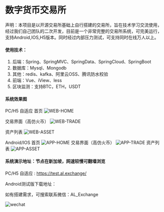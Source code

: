 # 数字货币交易所

声明：本项目是以开源交易所基础上自行搭建的交易所，旨在技术学习交流使用，经过我们自己团队的二次开发，目前是一个非常完整的交易所系统，可完美运行，支持Android,IOS,H5版本。同时经过内部压力测试，可支持同时在线万人以上。



#### 使用技术：

1. 后端：Spring、SpringMVC、SpringData、SpringCloud、SpringBoot
2. 数据库：Mysql、Mongodb
3. 其他：redis、kafka、阿里云OSS、腾讯防水校验
4. 前端：Vue、iView、less
5. 区块监测：支持BTC，ETH，USDT



#### 系统效果图

PC/H5 自适应
首页
![WEB-HOME](https://github.com/rnbinfo/CryptoExchange/raw/master/web-home.jpg)

交易界面（高仿火币）
![WEB-TRADE](https://github.com/rnbinfo/CryptoExchange/raw/master/web-trade-pro.jpg)

资产列表
![WEB-ASSET](https://github.com/rnbinfo/CryptoExchange/raw/master/web-asset.jpg)


Android/IOS
首页
![APP-HOME](https://github.com/rnbinfo/CryptoExchange/raw/master/app-home.jpg)
交易界面（高仿火币）
![APP-TRADE](https://github.com/rnbinfo/CryptoExchange/raw/master/app-trade.jpg)
资产列表
![APP-ASSET](https://github.com/rnbinfo/CryptoExchange/raw/master/app-asset.jpg)

#### 系统演示地址：节点在新加坡，网速较慢可翻墙浏览

PC/H5 自适应  :   https://test.al.exchange/

Android测试版下载地址：



如有搭建需求，可搜索联系微信：AL_Exchange

![wechat](https://github.com/rnbinfo/CryptoExchange/raw/master/wechat_al.png)





